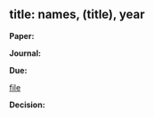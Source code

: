 title: names, (title), year
---

**Paper:**   
 
**Journal:** 

**Due:** 

[file](REF_/file.pdf)


**Decision:** 


